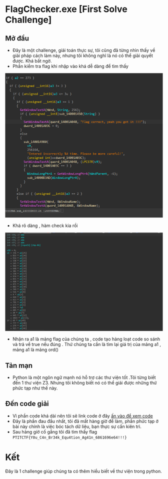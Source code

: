 # FlagChecker.exe [First Solve Challenge]

## Mở đầu
- Đây là một challenge, giải toán thực sự, tôi cũng đã từng nhìn thấy về giải pháp cách làm này, nhưng tôi không nghĩ là nó có thể giải quyết được. Khá bất ngờ.
- Phần kiểm tra flag khi nhập vào khá dễ dàng để tìm thấy

![alt text](image.png)
- Khá rõ dàng , hàm check kia rồi 

![alt text](image-1.png)
- Nhận ra a1 là mảng flag của chúng ta , code tạo hàng loạt code so sánh và trả về true nếu đúng . Thứ chúng ta cần là tìm lại giá trị của mảng a1 , mảng a1 là mảng ord()
## Tản mạn
- Python là một ngôn ngữ mạnh nó hỗ trợ các thư viện tốt .Tôi từng biết đến 1 thư viện Z3. Nhưng tôi không biết nó có thể giải được những thứ phức tạp như thế này.

## Đến code giải
- Vì phần code khá dài nên tôi sẽ link code ở đây
[ấn vào để xem code](solve.py)
- Đây là phần đau đầu nhất, tôi đã mất hàng giờ để làm, phần phức tạp ở bài này chính là việc bóc tách dữ liệu, bạn thực sự cần kiên trì.
- Sau hàng giờ cố gắng tôi đã tìm thấy flag
```PTITCTF{Y0u_C4n_Br34k_Equ4tion_Ag41n_6861696e64!!!}```
# Kết
Đây là 1 challenge giúp chúng ta có thêm hiểu biết về thư viện trong python.

